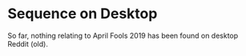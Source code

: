 # Sequence on Desktop

So far, nothing relating to April Fools 2019 has been found on desktop Reddit (old).
